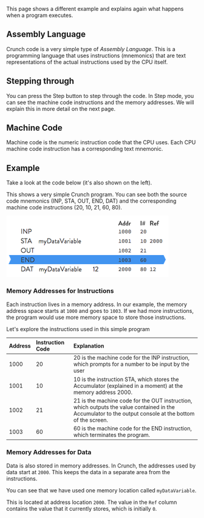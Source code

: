 This page shows a different example and explains again what happens when a program executes.

## Assembly Language
Crunch code is a very simple type of *Assembly Language*. This is a programming language that uses instructions (mnemonics) that are text representations of the actual instructions used by the CPU itself.

## Stepping through
You can press the Step button to step through the code. In Step mode, you can see the machine code instructions and the memory addresses. We will explain this in more detail on the next page.

## Machine Code
Machine code is the numeric instruction code that the CPU uses. Each CPU machine code instruction has a corresponding text mnemonic.

## Example
Take a look at the code below (it's also shown on the left).

This shows a very simple Crunch program. You can see both the source code mnemonics (INP, STA, OUT, END, DAT) and the corresponding machine code instructions (20, 10, 21, 60, 80).

![](.guides/img/i-1.png)

### Memory Addresses for Instructions
Each instruction lives in a memory address. In our example, the memory address space starts at `1000` and goes to `1003`. If we had more instructions, the program would use more memory space to store those instructions.

Let's explore the instructions used in this simple program

| Address | Instruction Code | Explanation |
| :- | :- | :- |
| 1000 | 20 | 20 is the machine code for the INP instruction, which prompts for a number to be input by the user |
| 1001 | 10 | 10 is the instruction STA, which stores the Accumulator (explained in a moment) at the memory address 2000.|
| 1002 | 21 | 21 is the machine code for the OUT instruction, which outputs the value contained in the Accumulator to the output console at the bottom of the screen. |
| 1003 | 60 | 60 is the machine code for the END instruction, which terminates the program. |

### Memory Addresses for Data
Data is also stored in memory addresses. In Crunch, the addresses used by data start at `2000`. This keeps the data in a separate area from the instructions.

You can see that we have used one memory location called `myDataVariable`.

This is located at address location `2000`. The value in the `Ref` column contains the value that it currently stores, which is initially `0`.
